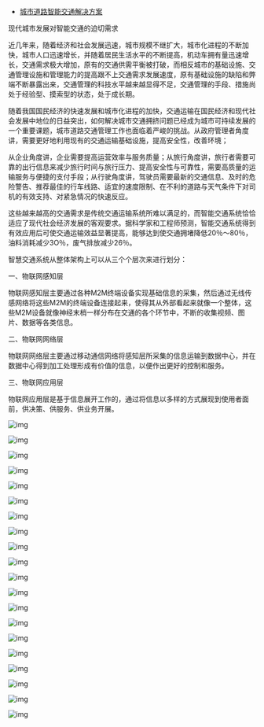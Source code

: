 - [城市道路智能交通解决方案](https://blog.csdn.net/llooyyuu/article/details/109698219)

现代城市发展对智能交通的迫切需求

近几年来，随着经济和社会发展迅速，城市规模不继扩大，城市化进程的不断加快，城市人口迅速增长，并随着居民生活水平的不断提高，机动车拥有量迅速增长，交通需求极大增加，原有的交通供需平衡被打破，而相反城市的基础设施、交通管理设施和管理能力的提高跟不上交通需求发展速度，原有基础设施的缺陷和弊端不断暴露出来，交通管理的科技水平越来越显得不足，交通管理的手段、措施尚处于经验型、摸索型的状态，处于成长期。

随着我国国民经济的快速发展和城市化进程的加快，交通运输在国民经济和现代社会发展中地位的日益突出，如何解决城市交通拥挤问题已经成为城市可持续发展的一个重要课题，城市道路交通管理工作也面临着严峻的挑战。从政府管理者角度讲，需要更好地利用现有的交通运输基础设施，提高安全性，改善环境；

从企业角度讲，企业需要提高运营效率与服务质量；从旅行角度讲，旅行者需要可靠的出行信息来减少旅行时间与旅行压力、提高安全性与可靠性，需要高质量的运输服务与便捷的支付手段；从行驶角度讲，驾驶员需要最新的交通信息、及时的危险警告、推荐最佳的行车线路、适宜的速度限制、在不利的道路与天气条件下对司机的有效支持、对紧急情况的快速反应。

这些越来越高的交通需求是传统交通运输系统所难以满足的，而智能交通系统恰恰适应了现代社会经济发展的客观要求。据科学家和工程师预测，智能交通系统得到有效应用后可使交通运输效益显著提高，能够达到使交通拥堵降低20％～80％，油料消耗减少3O％，废气排放减少26％。

智慧交通系统从整体架构上可以从三个个层次来进行划分：

一、物联网感知层

物联网感知层主要通过各种M2M终端设备实现基础信息的采集，然后通过无线传感网络将这些M2M的终端设备连接起来，使得其从外部看起来就像一个整体，这些M2M设备就像神经末梢一样分布在交通的各个环节中，不断的收集视频、图片、数据等各类信息。

二、物联网网络层

物联网网络层主要通过移动通信网络将感知层所采集的信息运输到数据中心，并在数据中心得到加工处理形成有价值的信息，以便作出更好的控制和服务。

三、物联网应用层

物联网应用层是基于信息展开工作的，通过将信息以多样的方式展现到使用者面前，供决策、供服务、供业务开展。

![img](https://img-blog.csdnimg.cn/img_convert/23d449d4f7f6132dee537eef37db31d5.png)

 

![img](https://img-blog.csdnimg.cn/img_convert/8e17710bf6d908f45dc8230dda0aaba5.png)

 

![img](https://img-blog.csdnimg.cn/img_convert/c8313be6f038f3e257b8f90f75c246bc.png)

 

![img](https://img-blog.csdnimg.cn/img_convert/9973d5fe2e844fdd03b3b6b4c200a67d.png)

 

![img](https://img-blog.csdnimg.cn/img_convert/906f25c1b78ab06f5c3306d117e25964.png)

 

![img](https://img-blog.csdnimg.cn/img_convert/24e7e91f3c47c43ae57b82ca9636ba1f.png)

 

![img](https://img-blog.csdnimg.cn/img_convert/f1160f3c8c0220485fced9a344561757.png)

 

![img](https://img-blog.csdnimg.cn/img_convert/b5211fde9ec0b90cca0e8fea03662cb1.png)

 

![img](https://img-blog.csdnimg.cn/img_convert/932f11051b2b53e203364a6a13aff06f.png)

 

![img](https://img-blog.csdnimg.cn/img_convert/94ce532177cbd56afff6a4686744e890.png)

 

![img](https://img-blog.csdnimg.cn/img_convert/bdc26ff034f1a562223e874bb069fe28.png)

 

![img](https://img-blog.csdnimg.cn/img_convert/1fdaf13b9328e1c04d51410ecf305da4.png)

 

![img](https://img-blog.csdnimg.cn/img_convert/07fd0cce2c3eff228ce501944e5fedd1.png)

 

![img](https://img-blog.csdnimg.cn/img_convert/a5390638d5f35f28abb3a8732474e963.png)

 

![img](https://img-blog.csdnimg.cn/img_convert/65957b12d3f0dcc6a19a0d4461b7a884.png)

 

![img](https://img-blog.csdnimg.cn/img_convert/a16226162ef6618ebd59fe2a60877b11.png)

 

![img](https://img-blog.csdnimg.cn/img_convert/d1794353c3c5fb18307930539d0473f2.png)

 

![img](https://img-blog.csdnimg.cn/img_convert/8209457b95eeace1840d645953cafd9e.png)

 

![img](https://img-blog.csdnimg.cn/img_convert/6ae740bede59f2237306848bb04ae6ca.png)

 

![img](https://img-blog.csdnimg.cn/img_convert/f767b47f835628198ecf805a1a515e23.png)

 